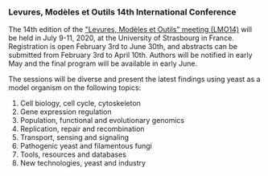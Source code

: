 ### Levures, Modèles et Outils 14th International Conference
<!-- newsfeed_thumbnail: poster_LMO14_32px.png -->

The 14th edition of the ["Levures, Modèles et Outils" meeting
(LMO14)](https://lmo-14-2020.sciencesconf.org/) will be held in July
9-11, 2020, at the University of Strasbourg in France. Registration is
open February 3rd to June 30th, and abstracts can be submitted from
February 3rd to April 10th. Authors will be notified in early May and the
final program will be available in early June.

The sessions will be diverse and present the latest findings using
yeast as a model organism on the following topics:

1. Cell biology, cell cycle, cytoskeleton 
2. Gene expression regulation 
3. Population, functional and evolutionary genomics 
4. Replication, repair and recombination 
5. Transport, sensing and signaling
6. Pathogenic yeast and filamentous fungi 
7. Tools, resources and databases 
8. New technologies, yeast and industry
